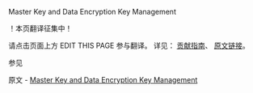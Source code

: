  Master Key and Data Encryption Key Management

 ！本页翻译征集中！

请点击页面上方 EDIT THIS PAGE 参与翻译。
详见：
[贡献指南]( https://github.com/JinMuInfo/MongoDB-Manual-zh/blob/master/CONTRIBUTING.md )、
[原文链接](  https://docs.mongodb.com/manual/core/security-client-side-encryption-key-management/  )。

 参见

原文 - [Master Key and Data Encryption Key Management]( https://docs.mongodb.com/manual/core/security-client-side-encryption-key-management/ )

